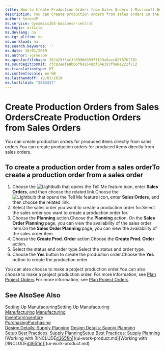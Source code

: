```yaml
---
title: How to Create Production Orders from Sales Orders | Microsoft Docs
description: You can create production orders from sales orders in the Sales & Marketing department.
author: SorenGP
ms.service: dynamics365-business-central
ms.topic: article
ms.devlang: na
ms.tgt_pltfrm: na
ms.workload: na
ms.search.keywords: ''
ms.date: 10/01/2019
ms.author: sgroespe
ms.openlocfilehash: 362429f34c326996d9097ff23a0aec02787b2781
ms.sourcegitcommit: cfc92eefa8b06fb426482f54e393f0e6e222f712
ms.translationtype: HT
ms.contentlocale: en-GB
ms.lasthandoff: 12/03/2019
ms.locfileid: "2883317"
---
```

# <a name="create-production-orders-from-sales-orders"></a><span data-ttu-id="8eb30-103">Create Production Orders from Sales Orders</span><span class="sxs-lookup"><span data-stu-id="8eb30-103">Create Production Orders from Sales Orders</span></span>
<span data-ttu-id="8eb30-104">You can create production orders for produced items directly from sales orders.</span><span class="sxs-lookup"><span data-stu-id="8eb30-104">You can create production orders for produced items directly from sales orders.</span></span>  

## <a name="to-create-a-production-order-from-a-sales-order"></a><span data-ttu-id="8eb30-105">To create a production order from a sales order</span><span class="sxs-lookup"><span data-stu-id="8eb30-105">To create a production order from a sales order</span></span>  

1.  <span data-ttu-id="8eb30-106">Choose the ![Lightbulb that opens the Tell Me feature](media/ui-search/search_small.png "Tell me what you want to do") icon, enter **Sales Orders**, and then choose the related link.</span><span class="sxs-lookup"><span data-stu-id="8eb30-106">Choose the ![Lightbulb that opens the Tell Me feature](media/ui-search/search_small.png "Tell me what you want to do") icon, enter **Sales Orders**, and then choose the related link.</span></span>  
2.  <span data-ttu-id="8eb30-107">Select the sales order you want to create a production order for.</span><span class="sxs-lookup"><span data-stu-id="8eb30-107">Select the sales order you want to create a production order for.</span></span>  
3.  <span data-ttu-id="8eb30-108">Choose the **Planning** action.</span><span class="sxs-lookup"><span data-stu-id="8eb30-108">Choose the **Planning** action.</span></span> <span data-ttu-id="8eb30-109">On the **Sales Order Planning** page, you can view the availability of the sales order item.</span><span class="sxs-lookup"><span data-stu-id="8eb30-109">On the **Sales Order Planning** page, you can view the availability of the sales order item.</span></span>  
4.  <span data-ttu-id="8eb30-110">Choose the **Create Prod. Order** action.</span><span class="sxs-lookup"><span data-stu-id="8eb30-110">Choose the **Create Prod. Order** action.</span></span>  
5.  <span data-ttu-id="8eb30-111">Select the status and order type.</span><span class="sxs-lookup"><span data-stu-id="8eb30-111">Select the status and order type.</span></span>  
6.  <span data-ttu-id="8eb30-112">Choose the **Yes** button to create the production order.</span><span class="sxs-lookup"><span data-stu-id="8eb30-112">Choose the **Yes** button to create the production order.</span></span>

<span data-ttu-id="8eb30-113">You can also choose to make a project production order.</span><span class="sxs-lookup"><span data-stu-id="8eb30-113">You can also choose to make a project production order.</span></span> <span data-ttu-id="8eb30-114">For more information, see [Plan Project Orders](production-how-to-plan-project-orders.md).</span><span class="sxs-lookup"><span data-stu-id="8eb30-114">For more information, see [Plan Project Orders](production-how-to-plan-project-orders.md).</span></span>   

## <a name="see-also"></a><span data-ttu-id="8eb30-115">See Also</span><span class="sxs-lookup"><span data-stu-id="8eb30-115">See Also</span></span>  
[<span data-ttu-id="8eb30-116">Setting Up Manufacturing</span><span class="sxs-lookup"><span data-stu-id="8eb30-116">Setting Up Manufacturing</span></span>](production-configure-production-processes.md)  
<span data-ttu-id="8eb30-117">[Manufacturing](production-manage-manufacturing.md)  </span><span class="sxs-lookup"><span data-stu-id="8eb30-117">[Manufacturing](production-manage-manufacturing.md)  </span></span>  
[<span data-ttu-id="8eb30-118">Inventory</span><span class="sxs-lookup"><span data-stu-id="8eb30-118">Inventory</span></span>](inventory-manage-inventory.md)  
[<span data-ttu-id="8eb30-119">Purchasing</span><span class="sxs-lookup"><span data-stu-id="8eb30-119">Purchasing</span></span>](purchasing-manage-purchasing.md)  
<span data-ttu-id="8eb30-120">[Design Details: Supply Planning](design-details-supply-planning.md) </span><span class="sxs-lookup"><span data-stu-id="8eb30-120">[Design Details: Supply Planning](design-details-supply-planning.md) </span></span>  
[<span data-ttu-id="8eb30-121">Setup Best Practices: Supply Planning</span><span class="sxs-lookup"><span data-stu-id="8eb30-121">Setup Best Practices: Supply Planning</span></span>](setup-best-practices-supply-planning.md)  
<span data-ttu-id="8eb30-122">[Working with [!INCLUDE[d365fin](includes/d365fin_md.md)]](ui-work-product.md)</span><span class="sxs-lookup"><span data-stu-id="8eb30-122">[Working with [!INCLUDE[d365fin](includes/d365fin_md.md)]](ui-work-product.md)</span></span>
